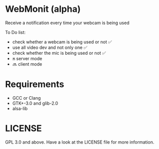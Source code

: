 # WebMonit (alpha)
Receive a notification every time your webcam is being used

To Do list:
* check whether a webcam is being used or not :white_check_mark:
* use all video dev and not only one :white_check_mark:
* check whether the mic is being used or not :white_check_mark:
* :on: server mode
* :soon: client mode

# Requirements
* GCC or Clang
* GTK+-3.0 and glib-2.0
* alsa-lib

# LICENSE
GPL 3.0 and above. Have a look at the LICENSE file for more information.
